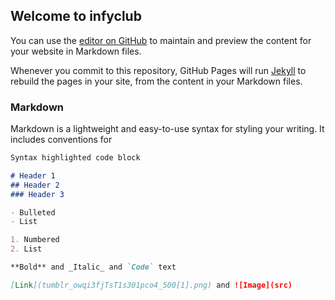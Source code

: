 ## Welcome to infyclub

You can use the [editor on GitHub](https://github.com/nogueira1337/nogueira1337/edit/main/docs/index.md) to maintain and preview the content for your website in Markdown files.

Whenever you commit to this repository, GitHub Pages will run [Jekyll](https://jekyllrb.com/) to rebuild the pages in your site, from the content in your Markdown files.

### Markdown

Markdown is a lightweight and easy-to-use syntax for styling your writing. It includes conventions for

```markdown
Syntax highlighted code block

# Header 1
## Header 2
### Header 3

- Bulleted
- List

1. Numbered
2. List

**Bold** and _Italic_ and `Code` text

[Link](tumblr_owqi3fjTsT1s301pco4_500[1].png) and ![Image](src)
```

